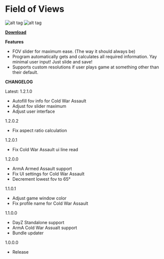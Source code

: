 # Field of Views

![alt tag](http://i.imgur.com/TiOgsy3.png)  ![alt tag](http://i.imgur.com/PYKDe3D.png)


[**Download**](https://github.com/rex706/ArmA-FOV-Changer/releases/download/v1.2.1.0/Field.of.Views.zip)

**Features**

* FOV slider for maximum ease. (The way it should always be)
* Program automatically gets and calculates all required information. Yay minimal user input! Just slide and save!
* Supports custom resolutions if user plays game at something other than their default.


**CHANGELOG**

Latest: 1.2.1.0

* Autofill fov info for Cold War Assault
* Adjust fov slider maximum
* Adjust user interface

1.2.0.2

* Fix aspect ratio calculation

1.2.0.1

* Fix Cold War Assault ui line read

1.2.0.0

* ArmA Armed Assault support
* Fix UI settings for Cold War Assault
* Decrement lowest fov to 65°

1.1.0.1

* Adjust game window color
* Fix profile name for Cold War Assault

1.1.0.0

* DayZ Standalone support
* ArmA Cold War Assualt support
* Bundle updater

1.0.0.0

* Release
